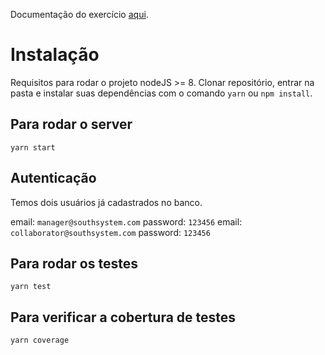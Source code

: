 Documentação do exercício [aqui](https://api-nrenard.herokuapp.com/docs).

# Instalação

Requisitos para rodar o projeto nodeJS >= 8. Clonar repositório, entrar na pasta e instalar suas dependências com o comando `yarn` ou `npm install`.

## Para rodar o server

```
yarn start
```

## Autenticação

Temos dois usuários já cadastrados no banco.

email: `manager@southsystem.com` password: `123456`
email: `collaborator@southsystem.com` password: `123456`

## Para rodar os testes

```
yarn test
```

## Para verificar a cobertura de testes

```
yarn coverage
```
